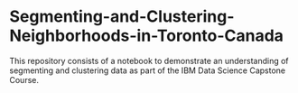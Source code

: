 # Segmenting-and-Clustering-Neighborhoods-in-Toronto-Canada
This repository consists of a notebook to demonstrate an understanding of segmenting and clustering data as part of the IBM Data Science Capstone Course.
